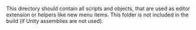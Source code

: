 This directory should contain all scripts and objects, that are used as editor extension or helpers like new menu items. This folder is not included in the build (if Unity assemblies are not used).
